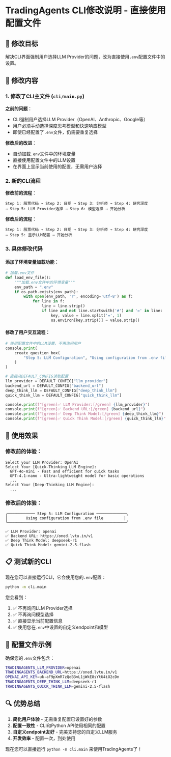 # TradingAgents CLI修改说明 - 直接使用配置文件

## 🎯 修改目标

解决CLI界面强制用户选择LLM Provider的问题，改为直接使用`.env`配置文件中的设置。

## 🔧 修改内容

### 1. 修改了CLI主文件 (`cli/main.py`)

**之前的问题**：
- CLI强制用户选择LLM Provider（OpenAI、Anthropic、Google等）
- 用户必须手动选择深度思考模型和快速响应模型
- 即使已经配置了`.env`文件，仍需要重复选择

**修改后的改进**：
- 自动加载`.env`文件中的环境变量
- 直接使用配置文件中的LLM设置
- 在界面上显示当前使用的配置，无需用户选择

### 2. 新的CLI流程

**修改前的流程**：
```
Step 1: 股票代码 → Step 2: 日期 → Step 3: 分析师 → Step 4: 研究深度 
→ Step 5: LLM Provider选择 → Step 6: 模型选择 → 开始分析
```

**修改后的流程**：
```
Step 1: 股票代码 → Step 2: 日期 → Step 3: 分析师 → Step 4: 研究深度 
→ Step 5: 显示LLM配置 → 开始分析
```

### 3. 具体修改代码

#### 添加了环境变量加载功能：
```python
# 加载.env文件
def load_env_file():
    """加载.env文件中的环境变量"""
    env_path = ".env"
    if os.path.exists(env_path):
        with open(env_path, 'r', encoding='utf-8') as f:
            for line in f:
                line = line.strip()
                if line and not line.startswith('#') and '=' in line:
                    key, value = line.split('=', 1)
                    os.environ[key.strip()] = value.strip()
```

#### 修改了用户交互流程：
```python
# 使用配置文件中的LLM设置，不再询问用户
console.print(
    create_question_box(
        "Step 5: LLM Configuration", "Using configuration from .env file"
    )
)

# 直接从DEFAULT_CONFIG读取配置
llm_provider = DEFAULT_CONFIG["llm_provider"]
backend_url = DEFAULT_CONFIG["backend_url"] 
deep_think_llm = DEFAULT_CONFIG["deep_think_llm"]
quick_think_llm = DEFAULT_CONFIG["quick_think_llm"]

console.print(f"[green]✅ LLM Provider:[/green] {llm_provider}")
console.print(f"[green]✅ Backend URL:[/green] {backend_url}")
console.print(f"[green]✅ Deep Think Model:[/green] {deep_think_llm}")
console.print(f"[green]✅ Quick Think Model:[/green] {quick_think_llm}")
```

## 🚀 使用效果

### 修改前的体验：
```
Select your LLM Provider: OpenAI
Select Your [Quick-Thinking LLM Engine]: 
  GPT-4o-mini - Fast and efficient for quick tasks
  GPT-4.1-nano - Ultra-lightweight model for basic operations
  ...
Select Your [Deep-Thinking LLM Engine]:
  ...
```

### 修改后的体验：
```
╭──────────── Step 5: LLM Configuration ─────────────╮
│        Using configuration from .env file         │
╰────────────────────────────────────────────────────╯

✅ LLM Provider: openai
✅ Backend URL: https://oned.lvtu.in/v1
✅ Deep Think Model: deepseek-r1
✅ Quick Think Model: gemini-2.5-flash
```

## 📋 测试新的CLI

现在您可以直接运行CLI，它会使用您的`.env`配置：

```bash
python -m cli.main
```

您会看到：
1. ✅ 不再询问LLM Provider选择
2. ✅ 不再询问模型选择
3. ✅ 直接显示当前配置信息
4. ✅ 使用您在`.env`中设置的自定义endpoint和模型

## 🎯 配置文件示例

确保您的`.env`文件包含：
```bash
TRADINGAGENTS_LLM_PROVIDER=openai
TRADINGAGENTS_BACKEND_URL=https://oned.lvtu.in/v1
OPENAI_API_KEY=uk-aF9pXmR7zQoB3vL1jWkE8sYtU4iO2cDn
TRADINGAGENTS_DEEP_THINK_LLM=deepseek-r1
TRADINGAGENTS_QUICK_THINK_LLM=gemini-2.5-flash
```

## 🔍 优势总结

1. **简化用户体验** - 无需重复配置已设置好的参数
2. **配置一致性** - CLI和Python API使用相同的配置
3. **自定义endpoint友好** - 完美支持您的自定义LLM服务
4. **开发效率** - 配置一次，到处使用

现在您可以直接运行 `python -m cli.main` 来使用TradingAgents了！